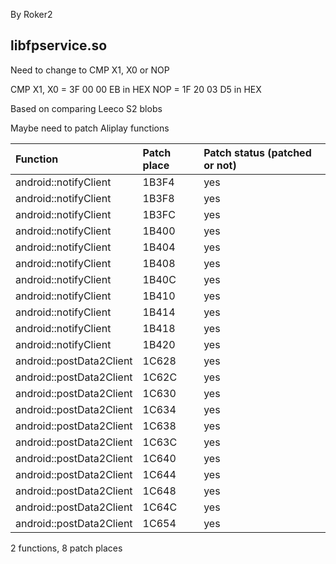 By Roker2

## libfpservice.so

Need to change to CMP X1, X0 or NOP

CMP X1, X0 = 3F 00 00 EB in HEX
NOP = 1F 20 03 D5 in HEX

Based on comparing Leeco S2 blobs

Maybe need to patch Aliplay functions

| Function                 | Patch place | Patch status (patched or not) |
| :----------------------- | :---------- | :---------------------------- |
| android::notifyClient    | 1B3F4       | yes                           |
| android::notifyClient    | 1B3F8       | yes                           |
| android::notifyClient    | 1B3FC       | yes                           |
| android::notifyClient    | 1B400       | yes                           |
| android::notifyClient    | 1B404       | yes                           |
| android::notifyClient    | 1B408       | yes                           |
| android::notifyClient    | 1B40C       | yes                           |
| android::notifyClient    | 1B410       | yes                           |
| android::notifyClient    | 1B414       | yes                           |
| android::notifyClient    | 1B418       | yes                           |
| android::notifyClient    | 1B420       | yes                           |
| android::postData2Client | 1C628       | yes                           |
| android::postData2Client | 1C62C       | yes                           |
| android::postData2Client | 1C630       | yes                           |
| android::postData2Client | 1C634       | yes                           |
| android::postData2Client | 1C638       | yes                           |
| android::postData2Client | 1C63C       | yes                           |
| android::postData2Client | 1C640       | yes                           |
| android::postData2Client | 1C644       | yes                           |
| android::postData2Client | 1C648       | yes                           |
| android::postData2Client | 1C64C       | yes                           |
| android::postData2Client | 1C654       | yes                           |

2 functions, 8 patch places